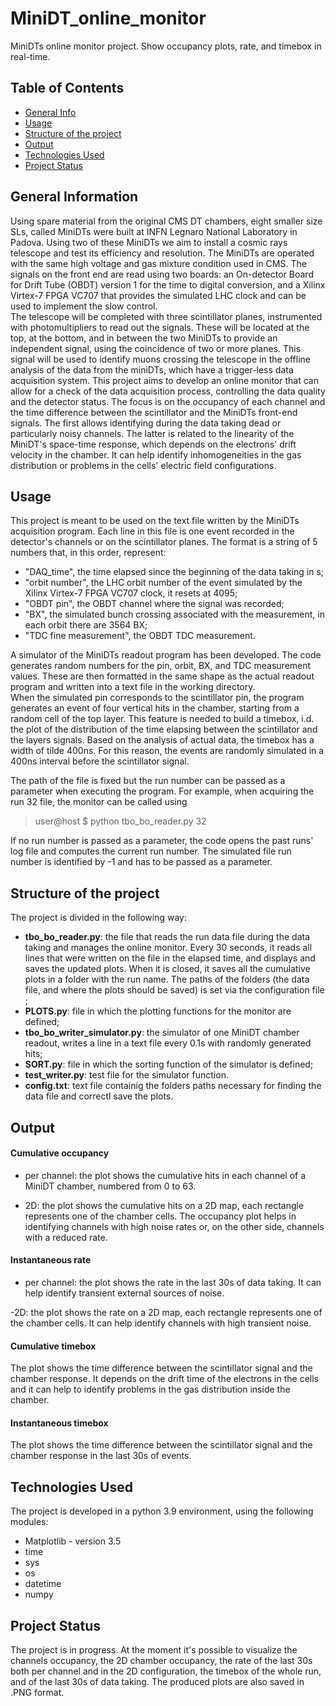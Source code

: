 # MiniDT_online_monitor
MiniDTs online monitor project. Show occupancy plots, rate, and timebox in real-time.

## Table of Contents
* [General Info](#general-information)
* [Usage](#usage)
* [Structure of the project](#structure-of-the-project)
* [Output](#output)
* [Technologies Used](#technologies-used)
* [Project Status](#project-status)

<!-- * [Features](#features)
* [Screenshots](#screenshots) 
--* [Setup](#setup)
  -->

<!-- * [Room for Improvement](#room-for-improvement) -->



## General Information
Using spare material from the original CMS DT chambers, eight smaller size SLs, called MiniDTs were built at INFN Legnaro National Laboratory in Padova. 
Using two of these MiniDTs we aim to install a cosmic rays telescope and test its efficiency and resolution. 
The MiniDTs are operated with the same high voltage and gas mixture condition used in CMS.
The signals on the front end are read using two boards: an On-detector Board for Drift Tube (OBDT) version 1 for the time to digital conversion, and a Xilinx Virtex-7 FPGA VC707 that provides the simulated LHC clock and can be used to implement the slow control.  
The telescope will be completed with three scintillator planes, instrumented with photomultipliers to read out the signals.
These will be located at the top, at the bottom, and in between the two MiniDTs to provide an independent signal, using the coincidence of two or more planes. This signal will be used to identify muons crossing the telescope in the offline analysis of the data from the miniDTs, which have a trigger-less data acquisition system. 
This project aims to develop an online monitor that can allow for a check of the data acquisition process, controlling the data quality and the detector status. 
The focus is on the occupancy of each channel and the time difference between the scintillator and the MiniDTs front-end signals. The first allows identifying during the data taking dead or particularly noisy channels.
The latter is related to the linearity of the MiniDT's space-time response, which depends on the electrons' drift velocity in the chamber.
It can help identify inhomogeneities in the gas distribution or problems in the cells' electric field configurations. 
<!-- You don't have to answer all the questions - just the ones relevant to your project. -->

## Usage
This project is meant to be used on the text file written by the MiniDTs acquisition program. Each line in this file is one event recorded in the detector's channels or on the scintillator planes.
The format is a string of 5 numbers that, in this order, represent:
- "DAQ_time", the time elapsed since the beginning of the data taking in s;
- "orbit number", the LHC orbit number of the event simulated by the Xilinx Virtex-7 FPGA VC707 clock, it resets at 4095;
- "OBDT pin", the OBDT channel where the signal was recorded;
- "BX", the simulated bunch crossing associated with the measurement, in each orbit there are 3564 BX;
- "TDC fine measurement", the OBDT TDC measurement. 

A simulator of the MiniDTs readout program has been developed. The code generates random numbers for the pin, orbit, BX, and TDC measurement values. 
These are then formatted in the same shape as the actual readout program and written into a text file in the working directory.  
When the simulated pin corresponds to the scintillator pin, the program generates an event of four vertical hits in the chamber, starting from a random cell of the top layer. 
This feature is needed to build a timebox, i.d. the plot of the distribution of the time elapsing between the scintillator and the layers signals. 
Based on the analysis of actual data, the timebox has a width of tilde 400ns. For this reason, the events are randomly simulated in a 400ns interval before the scintillator signal. 

The path of the file is fixed but the run number can be passed as a parameter when executing the program. 
For example, when acquiring the run 32 file, the monitor can be called using  
> user@host $  python tbo_bo_reader.py 32


If no run number is passed as a parameter, the code opens the past runs' log file and computes the current run number. The simulated file run number is identified by -1 and has to be passed as a parameter.
<!-- the user is asked to specify it before the program begins, and the simulated file is identified by -1. 
> user@host $ python tbo_bo_reader.py 
> 'No run number specified. Enter the run number and press the enter key (to use the simulated data file, enter -1): -->






## Structure of the project
The project is divided in the following way:
- **tbo_bo_reader.py**:  the file that reads the run data file during the data taking and manages the online monitor. Every 30 seconds, it reads all lines that were written on the file in the elapsed time, and displays and saves the updated plots. When it is closed, it saves all the cumulative plots in a folder with the run name. The paths of the folders (the data file, and where the plots should be saved) is set via the configuration file ;
- **PLOTS.py**: file in which the plotting functions for the monitor are defined;
- **tbo_bo_writer_simulator.py**: the simulator of one MiniDT chamber readout, writes a line in a text file every 0.1s with randomly generated hits;
- **SORT.py**: file in which the sorting function of the simulator is defined;
- **test_writer.py**: test file for the simulator function.
- **config.txt**: text file containig the folders paths necessary for finding the data file and correctl save the plots.

## Output
#### Cumulative occupancy 
- per channel: the plot shows the cumulative hits in each channel of a MiniDT chamber, numbered from 0 to 63.

- 2D: the plot shows the cumulative hits on a 2D map, each rectangle represents one of the chamber cells. The occupancy plot helps in identifying channels with high noise rates or, on the other side, channels with a reduced rate.


#### Instantaneous rate
- per channel: the plot shows the rate in the last 30s of data taking. It can help identify transient external sources of noise.

-2D: the plot shows the rate on a 2D map, each rectangle represents one of the chamber cells. It can help identify channels with high transient noise.

#### Cumulative timebox
The plot shows the time difference between the scintillator signal and the chamber response. It depends on the drift time of the electrons in the cells and it can help to identify problems in the gas distribution inside the chamber.

#### Instantaneous timebox
The plot shows the time difference between the scintillator signal and the chamber response in the last 30s of events.


<!--## Screenshots
![Example screenshot](./img/screenshot.png)
<!-- If you have screenshots you'd like to share, include them here. -->

## Technologies Used
The project is developed in a python 3.9 environment, using the following modules: 
- Matplotlib - version 3.5
- time 
- sys 
- os
- datetime
- numpy 


## Project Status
The project is in progress. At the moment it's possible to visualize the channels occupancy, the 2D chamber occupancy, the rate of the last 30s both per channel and in the 2D configuration, the timebox of the whole run, and of the last 30s of data taking. 
The produced plots are also saved in .PNG format.
